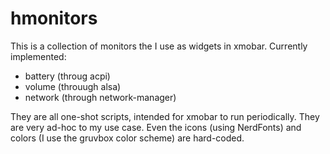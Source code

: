 # hmonitors

This is a collection of monitors the I use as widgets in xmobar.
Currently implemented:

* battery (throug acpi)
* volume (throuugh alsa)
* network (through network-manager)

They are all one-shot scripts, intended for xmobar to run periodically.
They are very ad-hoc to my use case. Even the icons (using NerdFonts) and
colors (I use the gruvbox color scheme) are hard-coded.
